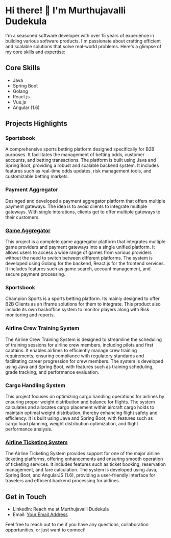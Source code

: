 # Hi there! 👋 I'm Murthujavalli Dudekula

I'm a seasoned software developer with over 15 years of experience in building various software products. I'm passionate about crafting efficient and scalable solutions that solve real-world problems. Here's a glimpse of my core skills and expertise:

## Core Skills
- Java
- Spring Boot
- Golang
- React.js
- Vue.js
- Angular (1.6)

## Projects Highlights
### Sportsbook
A comprehensive sports betting platform designed specifically for B2B purposes. It facilitates the management of betting odds, customer accounts, and betting transactions. The platform is built using Java and Spring Boot, providing a robust and scalable backend system. It includes features such as real-time odds updates, risk management tools, and customizable betting markets.

### Payment Aggregator
Desinged and developed a payment aggregator platform that offers multiple payment gateways. The idea is to avoid clients to integrate multiple gateways. With single interations, clients get to offer multiple gateways to their customers.


### [Game Aggregator](https://www.haohan.ph)
This project is a complete game aggregator platform that integrates multiple game providers and payment gateways into a single unified platform. It allows users to access a wide range of games from various providers without the need to switch between different platforms. The system is developed using Golang for the backend, React.js for the frontend services. It includes features such as game search, account management, and secure payment processing.

### Sportsbook
Champion Sports is a sports betting platform. Its mainly designed to offer B2B Clients as an Iframe solutions for them to integrate. This product also include its own backoffice system to monitor players along with Risk monitoring and reports.  

### Airline Crew Training System
The Airline Crew Training System is designed to streamline the scheduling of training sessions for airline crew members, including pilots and first captains. It enables airlines to efficiently manage crew training requirements, ensuring compliance with regulatory standards and facilitating career progression for crew members. The system is developed using Java and Spring Boot, with features such as training scheduling, grade tracking, and performance evaluation.

### Cargo Handling System
This project focuses on optimizing cargo handling operations for airlines by ensuring proper weight distribution and balance for flights. The system calculates and allocates cargo placement within aircraft cargo holds to maintain optimal weight distribution, thereby enhancing flight safety and efficiency. It is built using Java and Spring Boot, with features such as cargo load planning, weight distribution optimization, and flight performance analysis.

### [Airline Ticketing System](www.sita.aero)
The Airline Ticketing System provides support for one of the major airline ticketing platforms, offering enhancements and ensuring smooth operation of ticketing services. It includes features such as ticket booking, reservation management, and fare calculation. The system is developed using Java, Spring Boot, and AngularJS (1.6), providing a user-friendly interface for travelers and efficient backend processing for airlines.

## Get in Touch
- LinkedIn: Reach me at Murthujavalli Dudekula
- Email: [Your Email Address](mailto:murthujavalli.dudekula@gmail.com)

Feel free to reach out to me if you have any questions, collaboration opportunities, or just want to connect!

<!--
**vali637/vali637** is a ✨ _special_ ✨ repository because its `README.md` (this file) appears on your GitHub profile.

Here are some ideas to get you started:

- 🔭 I’m currently working on ...
- 🌱 I’m currently learning ...
- 👯 I’m looking to collaborate on ...
- 🤔 I’m looking for help with ...
- 💬 Ask me about ...
- 📫 How to reach me: ...
- 😄 Pronouns: ...
- ⚡ Fun fact: ...
-->
